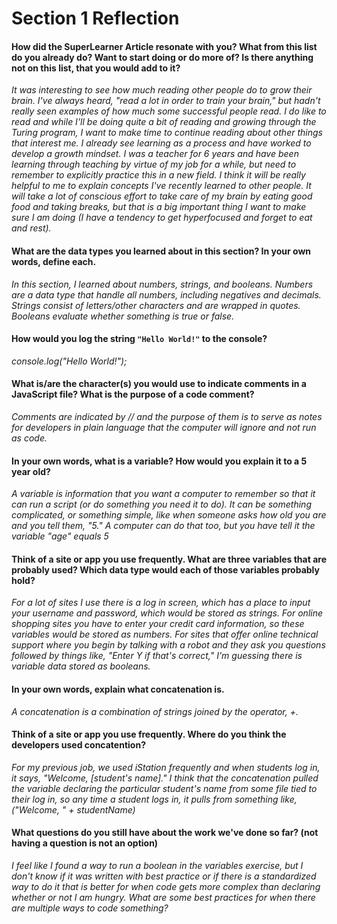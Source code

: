 # Section 1 Reflection


#### How did the SuperLearner Article resonate with you? What from this list do you already do? Want to start doing or do more of? Is there anything not on this list, that you would add to it?

*It was interesting to see how much reading other people do to grow their brain. I've always heard, "read a lot in order to train your brain," but hadn't really seen examples of how much some successful people read. I do like to read and while I'll be doing quite a bit of reading and growing through the Turing program, I want to make time to continue reading about other things that interest me. I already see learning as a process and have worked to develop a growth mindset. I was a teacher for 6 years and have been learning through teaching by virtue of my job for a while, but need to remember to explicitly practice this in a new field. I think it will be really helpful to me to explain concepts I've recently learned to other people. It will take a lot of conscious effort to take care of my brain by eating good food and taking breaks, but that is a big important thing I want to make sure I am doing (I have a tendency to get hyperfocused and forget to eat and rest).*


#### What are the data types you learned about in this section? In your own words, define each.


*In this section, I learned about numbers, strings, and booleans. Numbers are a data type that handle all numbers, including negatives and decimals. Strings consist of letters/other characters and are wrapped in quotes. Booleans evaluate whether something is true or false.*

#### How would you log the string `"Hello World!"` to the console?


*console.log("Hello World!");*


#### What is/are the character(s) you would use to indicate comments in a JavaScript file? What is the purpose of a code comment?


*Comments are indicated by // and the purpose of them is to serve as notes for developers in plain language that the computer will ignore and not run as code.*


#### In your own words, what is a variable? How would you explain it to a 5 year old?


*A variable is information that you want a computer to remember so that it can run a script (or do something you need it to do). It can be something complicated, or something simple, like when someone asks how old you are and you tell them, "5." A computer can do that too, but you have tell it the variable "age" equals 5*


#### Think of a site or app you use frequently. What are three variables that are probably used? Which data type would each of those variables probably hold?


*For a lot of sites I use there is a log in screen, which has a place to input your username and password, which would be stored as strings. For online shopping sites you have to enter your credit card information, so these variables would be stored as numbers. For sites that offer online technical support where you begin by talking with a robot and they ask you questions followed by things like, "Enter Y if that's correct," I'm guessing there is variable data stored as booleans.*


#### In your own words, explain what concatenation is.


*A concatenation is a combination of strings joined by the operator, +.*


#### Think of a site or app you use frequently. Where do you think the developers used concatention?


*For my previous job, we used iStation frequently and when students log in, it says, "Welcome, [student's name]." I think that the concatenation pulled the variable declaring the particular student's name from some file tied to their log in, so any time a student logs in, it pulls from something like, ("Welcome, " + studentName)*


#### What questions do you still have about the work we've done so far? (not having a question is not an option)


*I feel like I found a way to run a boolean in the variables exercise, but I don't know if it was written with best practice or if there is a standardized way to do it that is better for when code gets more complex than declaring whether or not I am hungry. What are some best practices for when there are multiple ways to code something?*
